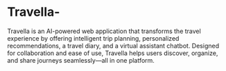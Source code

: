 # Travella-
Travella is an AI-powered web application that transforms the travel experience by offering intelligent trip planning, personalized recommendations, a travel diary, and a virtual assistant chatbot. Designed for collaboration and ease of use, Travella helps users discover, organize, and share journeys seamlessly—all in one platform.
